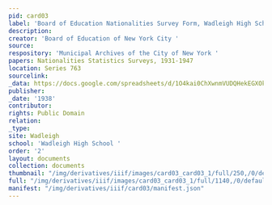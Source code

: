 ```yaml
---
pid: card03
label: 'Board of Education Nationalities Survey Form, Wadleigh High School [1938] '
description:
creator: 'Board of Education of New York City '
source:
respository: 'Municipal Archives of the City of New York '
papers: Nationalities Statistics Surveys, 1931-1947
location: Series 763
sourcelink:
_data: https://docs.google.com/spreadsheets/d/1O4kai0ChXwnmVUDQHekEGXOkPXKGD0e4yOh8efiNEgU/edit?usp=sharing
publisher:
_date: '1938'
contributor:
rights: Public Domain
relation:
_type:
site: Wadleigh
school: 'Wadleigh High School '
order: '2'
layout: documents
collection: documents
thumbnail: "/img/derivatives/iiif/images/card03_card03_1/full/250,/0/default.jpg"
full: "/img/derivatives/iiif/images/card03_card03_1/full/1140,/0/default.jpg"
manifest: "/img/derivatives/iiif/card03/manifest.json"
---
```

